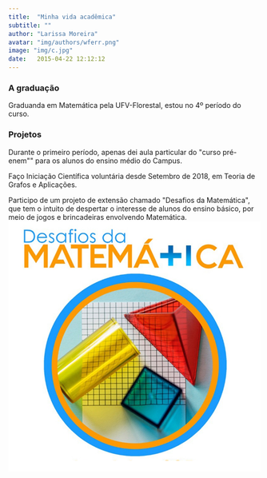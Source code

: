 ```yaml
---
title:  "Minha vida acadêmica"
subtitle: ""
author: "Larissa Moreira"
avatar: "img/authors/wferr.png"
image: "img/c.jpg"
date:   2015-04-22 12:12:12
---
```


### A graduação
Graduanda em Matemática pela UFV-Florestal, estou no 4º período do curso.

### Projetos
Durante o primeiro período, apenas dei aula particular do "curso pré-enem"" para os alunos do ensino médio do Campus. 

Faço Iniciação Científica voluntária desde Setembro de 2018, em Teoria de Grafos e Aplicações.

Participo de um projeto de extensão chamado "Desafios da Matemática", que tem o intuito de despertar o interesse de alunos do ensino básico, por meio de jogos e brincadeiras envolvendo Matemática.
<br><img src="img/desmat.png">
